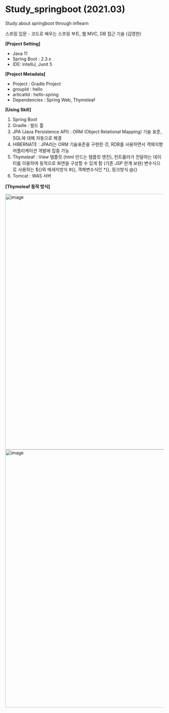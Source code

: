 # Study_springboot (2021.03)
Study about springboot through inflearn

스프링 입문 - 코드로 배우는 스프링 부트, 웹 MVC, DB 접근 기술 (김영한)

**[Project Setting]**

- Java 11 
- Spring Boot : 2.3.x
- IDE: IntelliJ, Junit 5

**[Project Metadata]**

- Project : Gradle Project
- groupId : hello
- articatId : hello-spring
- Dependencies : Spring Web, Thymeleaf

**[Using Skill]**
1. Spring Boot
2. Gradle : 빌드 툴
3. JPA (Java Persistence API) : ORM (Object Relational Mapping) 기술 표준, SQL에 대해 자동으로 해결
4. HIBERNATE : JPA라는 ORM 기술표준을 구현한 것, RDB를 사용하면서 객체지향 어플리케이션 개발에 집중 가능
5. Thymeleaf : View 템플릿 (html 만드는 템플릿 엔진), 컨트롤러가 전달하는 데이터를 이용하여 동적으로 화면을 구성할 수 있게 함 (기존 JSP 한계 보완)
               변수식으로 사용하는 ${}와 메세지방식 #{}, 객체변수식인 *{}, 링크방식 @{}
7. Tomcat : WAS 서버

**[Thymeleaf 동작 방식]**
 
<img width="811" alt="image" src="https://user-images.githubusercontent.com/26623530/113508421-e54d3580-958a-11eb-935a-df7415894848.png">


<img width="819" alt="image" src="https://user-images.githubusercontent.com/26623530/113566507-c2348b80-9647-11eb-98fc-cf7f265f288d.png">

